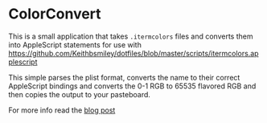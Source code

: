 # ColorConvert

This is a small application that takes `.itermcolors` files and
converts them into AppleScript statements for use with
https://github.com/Keithbsmiley/dotfiles/blob/master/scripts/itermcolors.applescript

This simple parses the plist format, converts the name to their correct
AppleScript bindings and converts the 0-1 RGB to 65535 flavored RGB and
then copies the output to your pasteboard.

For more info read the [blog
post](http://smileykeith.com/2013/09/03/iterm-theme-based-on-the-time-of-day/)

